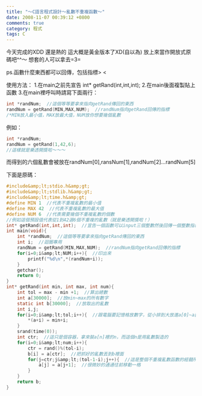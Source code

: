 ```yaml
---
title: "～C語言程式設計～亂數不重複函數～"
date: 2008-11-07 00:39:12 +0800
comments: true
category: 程式
tags: C
---
```


今天完成的XDD  還是熱的
這大概是黃金版本了XD(自以為)
放上來當作開放式原碼吧^^～
想套的人可以拿去=3=

ps.函數什麼東西都可以回傳，包括指標> <

使用方法：
1.在main之前先宣告 int* getRand(int,int,int);
2.在main後面複製貼上函數
3.在main裡呼叫時請寫下面兩行：

```c
int *randNum;  //這個等等要拿來指向getRand傳回的東西
randNum = getRand(MIN,MAX,NUM);  //randNum指向getRand回傳的指標
/*MIN放入最小值，MAX放最大值，NUM放你想要幾個亂數
```

例如：

```c
int *randNum;
randNum = getRand(1,42,6);
//這樣就是樂透開獎啦～～～
```

而得到的六個亂數會被放在randNum[0],ransNum[1],randNum[2]...randNum[5]

下面是原碼：

```c
#include&amp;lt;stdio.h&amp;gt;
#include&amp;lt;stdlib.h&amp;gt;
#include&amp;lt;time.h&amp;gt;
#define MIN 1  //代表不重複亂數的最小值 
#define MAX 42  //代表不重複亂數的最大值 
#define NUM 6  //代表需要幾個不重複亂數的個數
//例如這個預設值代表從1到42選6個不重複的亂數（就是樂透開獎啦！） 
int* getRand(int,int,int);  //宣告一個函數可以input三個整數然後回傳一個整數指標 
int main(void){ 
    int *randNum;  //這個等等要拿來指向getRand傳回的東西 
    int i;  //迴圈專用 
    randNum = getRand(MIN,MAX,NUM);  //randNum指向getRand回傳的指標
    for(i=0;i&amp;lt;NUM;i++){  //印出來
        printf("%d\n",*(randNum+i));
    }
    getchar();
    return 0;
}
int* getRand(int min, int max, int num){
    int tol = max - min +1;  //算出總數
    int a[30000];  //放min~max的所有數字 
    static int b[30000];  //放取出的亂數 
    int i,j;
    for(i=0;i&amp;lt;tol;i++){  //跟電腦要記憶格放數字，從小排到大放進a[0]~a[tol-1] 
        *(a+i) = min+i;
    }
    srand(time(0));
    int ctr;  //這只是個容器，拿來裝a[n]裡的n，而這個n是用亂數製造的 
    for(i=0;i&amp;lt;num;i++){
        ctr = rand()%(tol-i);
        b[i] = a[ctr];  //把抓好的亂數丟到b裡面 
        for(j=ctr;j&amp;lt;(tol-1-i);j++){  //這是整個不重複亂數函數的經髓所在！
            a[j] = a[j+1];  //很微妙的通通往前移動一格 
        }
    }
    return b;
}
```
